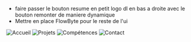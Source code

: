 - faire passer le bouton resume en petit logo dl en bas a droite avec le bouton remonter de maniere dynamique
- Mettre en place FlowByte pour le reste de l'ui

![Accueil](https://github.com/user-attachments/assets/7cc2a193-3ba6-4acd-841e-84788a2c75ee)
![Projets](https://github.com/user-attachments/assets/d5f5bf70-f96a-4fe2-82da-6483f37c2cb1)
![Compétences](https://github.com/user-attachments/assets/b9575094-5c05-4a7f-b3b0-b91be491b723)
![Contact](https://github.com/user-attachments/assets/3b78437d-31df-4b30-8b10-f78af4119e7c)
